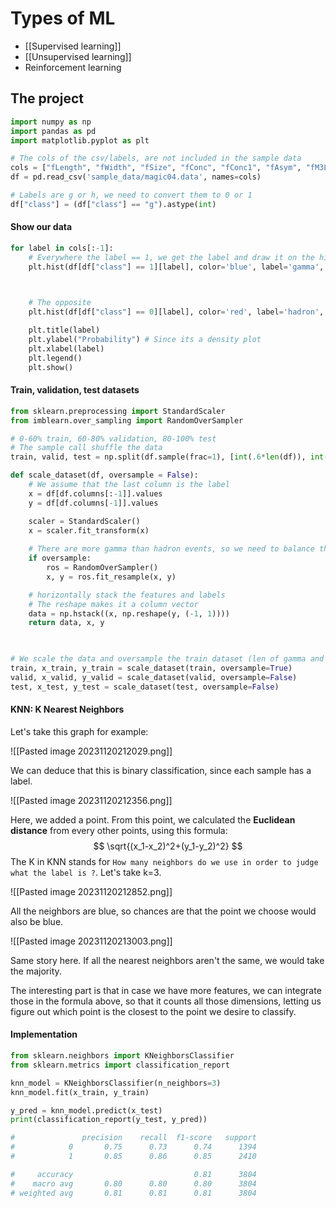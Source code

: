 # Types of ML

- [[Supervised learning]]
- [[Unsupervised learning]]
- Reinforcement learning

## The project

```python
import numpy as np
import pandas as pd
import matplotlib.pyplot as plt

# The cols of the csv/labels, are not included in the sample data
cols = ["fLength", "fWidth", "fSize", "fConc", "fConc1", "fAsym", "fM3Long", "fM3Trans", "fAlpha", "fDist", "class"]
df = pd.read_csv('sample_data/magic04.data', names=cols)

# Labels are g or h, we need to convert them to 0 or 1
df["class"] = (df["class"] == "g").astype(int)
```

#### Show our data

```python
for label in cols[:-1]:
    # Everywhere the label == 1, we get the label and draw it on the histogram
    plt.hist(df[df["class"] == 1][label], color='blue', label='gamma', alpha=0.7, density=True)

  

    # The opposite
    plt.hist(df[df["class"] == 0][label], color='red', label='hadron', alpha=0.7, density=True)

    plt.title(label)
    plt.ylabel("Probability") # Since its a density plot
    plt.xlabel(label)
    plt.legend()
    plt.show()
```

#### Train, validation, test datasets

```python
from sklearn.preprocessing import StandardScaler
from imblearn.over_sampling import RandomOverSampler

# 0-60% train, 60-80% validation, 80-100% test
# The sample call shuffle the data
train, valid, test = np.split(df.sample(frac=1), [int(.6*len(df)), int(.8*len(df))])

def scale_dataset(df, oversample = False):
    # We assume that the last column is the label
    x = df[df.columns[:-1]].values
    y = df[df.columns[-1]].values

    scaler = StandardScaler()
    x = scaler.fit_transform(x)
    
    # There are more gamma than hadron events, so we need to balance the dataset
    if oversample:
        ros = RandomOverSampler()
        x, y = ros.fit_resample(x, y)

    # horizontally stack the features and labels
    # The reshape makes it a column vector
    data = np.hstack((x, np.reshape(y, (-1, 1))))
    return data, x, y

  

# We scale the data and oversample the train dataset (len of gamma and hadron events are the same)
train, x_train, y_train = scale_dataset(train, oversample=True)
valid, x_valid, y_valid = scale_dataset(valid, oversample=False)
test, x_test, y_test = scale_dataset(test, oversample=False)
```

#### KNN: K Nearest Neighbors

Let's take this graph for example:

![[Pasted image 20231120212029.png]]

We can deduce that this is binary classification, since each sample has a label.

![[Pasted image 20231120212356.png]]

Here, we added a point. From this point, we calculated the **Euclidean distance** from every other points, using this formula:
$$ \sqrt{(x_1-x_2)^2+(y_1-y_2)^2} $$
The K in KNN stands for `How many neighbors do we use in order to judge what the label is ?`. Let's take k=3.

![[Pasted image 20231120212852.png]]

All the neighbors are blue, so chances are that the point we choose would also be blue.

![[Pasted image 20231120213003.png]]

Same story here.
If all the nearest neighbors aren't the same, we would take the majority.

The interesting part is that in case we have more features, we can integrate those in the formula above, so that it counts all those dimensions, letting us figure out which point is the closest to the point we desire to classify.

#### Implementation

```python
from sklearn.neighbors import KNeighborsClassifier
from sklearn.metrics import classification_report

knn_model = KNeighborsClassifier(n_neighbors=3)
knn_model.fit(x_train, y_train)

y_pred = knn_model.predict(x_test)
print(classification_report(y_test, y_pred))

#               precision    recall  f1-score   support
#            0       0.75      0.73      0.74      1394
#            1       0.85      0.86      0.85      2410

#     accuracy                           0.81      3804
#    macro avg       0.80      0.80      0.80      3804
# weighted avg       0.81      0.81      0.81      3804
```